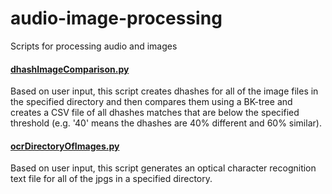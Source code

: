 # audio-image-processing
Scripts for processing audio and images

#### [dhashImageComparison.py](dhashImageComparison.py)
Based on user input, this script creates dhashes for all of the image files in the specified directory and then compares them using a BK-tree and creates a CSV file of all dhashes matches that are below the specified threshold (e.g. '40' means the dhashes are 40% different and 60% similar).

#### [ocrDirectoryOfImages.py](ocrDirectoryOfImages.py)
Based on user input, this script generates an optical character recognition text file for all of the jpgs in a specified directory.
